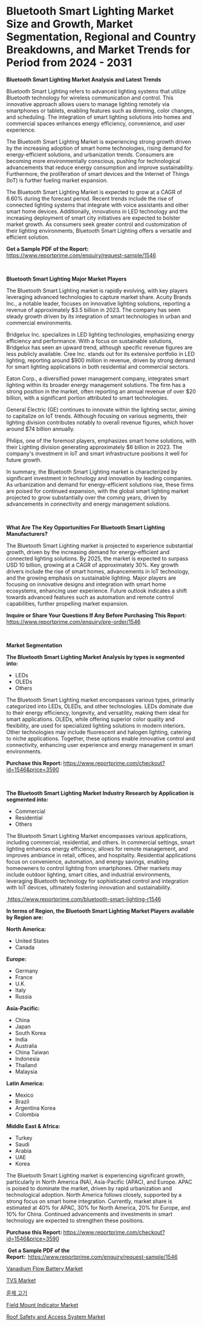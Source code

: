 <p><h1>Bluetooth Smart Lighting Market Size and Growth, Market Segmentation, Regional and Country Breakdowns, and Market Trends for Period from 2024 -  2031</h1></p><p><strong>Bluetooth Smart Lighting Market Analysis and Latest Trends</strong></p>
<p><p>Bluetooth Smart Lighting refers to advanced lighting systems that utilize Bluetooth technology for wireless communication and control. This innovative approach allows users to manage lighting remotely via smartphones or tablets, enabling features such as dimming, color changes, and scheduling. The integration of smart lighting solutions into homes and commercial spaces enhances energy efficiency, convenience, and user experience.</p><p>The Bluetooth Smart Lighting Market is experiencing strong growth driven by the increasing adoption of smart home technologies, rising demand for energy-efficient solutions, and urbanization trends. Consumers are becoming more environmentally conscious, pushing for technological advancements that reduce energy consumption and improve sustainability. Furthermore, the proliferation of smart devices and the Internet of Things (IoT) is further fueling market expansion.</p><p>The Bluetooth Smart Lighting Market is expected to grow at a CAGR of 6.60% during the forecast period. Recent trends include the rise of connected lighting systems that integrate with voice assistants and other smart home devices. Additionally, innovations in LED technology and the increasing deployment of smart city initiatives are expected to bolster market growth. As consumers seek greater control and customization of their lighting environments, Bluetooth Smart Lighting offers a versatile and efficient solution.</p></p>
<p><strong>Get a Sample PDF of the Report:&nbsp;</strong> <a href="https://www.reportprime.com/enquiry/request-sample/1546">https://www.reportprime.com/enquiry/request-sample/1546</a></p>
<p>&nbsp;</p>
<p><strong>Bluetooth Smart Lighting Major Market Players</strong></p>
<p><p>The Bluetooth Smart Lighting market is rapidly evolving, with key players leveraging advanced technologies to capture market share. Acuity Brands Inc., a notable leader, focuses on innovative lighting solutions, reporting a revenue of approximately $3.5 billion in 2023. The company has seen steady growth driven by its integration of smart technologies in urban and commercial environments.</p><p>Bridgelux Inc. specializes in LED lighting technologies, emphasizing energy efficiency and performance. With a focus on sustainable solutions, Bridgelux has seen an upward trend, although specific revenue figures are less publicly available. Cree Inc. stands out for its extensive portfolio in LED lighting, reporting around $900 million in revenue, driven by strong demand for smart lighting applications in both residential and commercial sectors.</p><p>Eaton Corp., a diversified power management company, integrates smart lighting within its broader energy management solutions. The firm has a strong position in the market, often reporting an annual revenue of over $20 billion, with a significant portion attributed to smart technologies.</p><p>General Electric (GE) continues to innovate within the lighting sector, aiming to capitalize on IoT trends. Although focusing on various segments, their lighting division contributes notably to overall revenue figures, which hover around $74 billion annually.</p><p>Philips, one of the foremost players, emphasizes smart home solutions, with their Lighting division generating approximately $6 billion in 2023. The company's investment in IoT and smart infrastructure positions it well for future growth.</p><p>In summary, the Bluetooth Smart Lighting market is characterized by significant investment in technology and innovation by leading companies. As urbanization and demand for energy-efficient solutions rise, these firms are poised for continued expansion, with the global smart lighting market projected to grow substantially over the coming years, driven by advancements in connectivity and energy management solutions.</p></p>
<p>&nbsp;</p>
<p><strong>What Are The Key Opportunities For Bluetooth Smart Lighting Manufacturers?</strong></p>
<p><p>The Bluetooth Smart Lighting market is projected to experience substantial growth, driven by the increasing demand for energy-efficient and connected lighting solutions. By 2025, the market is expected to surpass USD 10 billion, growing at a CAGR of approximately 30%. Key growth drivers include the rise of smart homes, advancements in IoT technology, and the growing emphasis on sustainable lighting. Major players are focusing on innovative designs and integration with smart home ecosystems, enhancing user experience. Future outlook indicates a shift towards advanced features such as automation and remote control capabilities, further propelling market expansion.</p></p>
<p><strong>Inquire or Share Your Questions If Any Before Purchasing This Report:</strong> <a href="https://www.reportprime.com/enquiry/pre-order/1546">https://www.reportprime.com/enquiry/pre-order/1546</a></p>
<p>&nbsp;</p>
<p><strong>Market Segmentation</strong></p>
<p><strong>The Bluetooth Smart Lighting Market Analysis by types is segmented into:</strong></p>
<p><ul><li>LEDs</li><li>OLEDs</li><li>Others</li></ul></p>
<p><p>The Bluetooth Smart Lighting market encompasses various types, primarily categorized into LEDs, OLEDs, and other technologies. LEDs dominate due to their energy efficiency, longevity, and versatility, making them ideal for smart applications. OLEDs, while offering superior color quality and flexibility, are used for specialized lighting solutions in modern interiors. Other technologies may include fluorescent and halogen lighting, catering to niche applications. Together, these options enable innovative control and connectivity, enhancing user experience and energy management in smart environments.</p></p>
<p><strong>Purchase this Report:&nbsp;</strong><a href="https://www.reportprime.com/checkout?id=1546&price=3590">https://www.reportprime.com/checkout?id=1546&price=3590</a></p>
<p>&nbsp;</p>
<p><strong>The Bluetooth Smart Lighting Market Industry Research by Application is segmented into:</strong></p>
<p><ul><li>Commercial</li><li>Residential</li><li>Others</li></ul></p>
<p><p>The Bluetooth Smart Lighting Market encompasses various applications, including commercial, residential, and others. In commercial settings, smart lighting enhances energy efficiency, allows for remote management, and improves ambiance in retail, offices, and hospitality. Residential applications focus on convenience, automation, and energy savings, enabling homeowners to control lighting from smartphones. Other markets may include outdoor lighting, smart cities, and industrial environments, leveraging Bluetooth technology for sophisticated control and integration with IoT devices, ultimately fostering innovation and sustainability.</p></p>
<p><a href="https://www.reportprime.com/bluetooth-smart-lighting-r1546">&nbsp;https://www.reportprime.com/bluetooth-smart-lighting-r1546</a></p>
<p><strong>In terms of Region, the Bluetooth Smart Lighting Market Players available by Region are:</strong></p>
<p>
    <p> <strong> North America: </strong>
        <ul>
            <li>United States</li>
            <li>Canada</li>
        </ul>
        </p> 
    <p> <strong> Europe: </strong>
        <ul>
            <li>Germany</li>
            <li>France</li>
            <li>U.K.</li>
            <li>Italy</li>
            <li>Russia</li>
        </ul>
        </p> 
    <p> <strong> Asia-Pacific: </strong>
        <ul>
            <li>China</li>
            <li>Japan</li>
            <li>South Korea</li>
            <li>India</li>
            <li>Australia</li>
            <li>China Taiwan</li>
            <li>Indonesia</li>
            <li>Thailand</li>
            <li>Malaysia</li>
        </ul>
        </p> 
    <p> <strong> Latin America: </strong>
        <ul>
            <li>Mexico</li>
            <li>Brazil</li>
            <li>Argentina Korea</li>
            <li>Colombia</li>
        </ul>
        </p> 
    <p> <strong> Middle East & Africa: </strong>
        <ul>
            <li>Turkey</li>
            <li>Saudi</li>
            <li>Arabia</li>
            <li>UAE</li>
            <li>Korea</li>
        </ul>
    </p>
    </p>
<p><p>The Bluetooth Smart Lighting market is experiencing significant growth, particularly in North America (NA), Asia-Pacific (APAC), and Europe. APAC is poised to dominate the market, driven by rapid urbanization and technological adoption. North America follows closely, supported by a strong focus on smart home integration. Currently, market share is estimated at 40% for APAC, 30% for North America, 20% for Europe, and 10% for China. Continued advancements and investments in smart technology are expected to strengthen these positions.</p></p>
<p><strong>Purchase this Report: </strong><a href="https://www.reportprime.com/checkout?id=1546&price=3590">https://www.reportprime.com/checkout?id=1546&price=3590</a></p>
<p>&nbsp;<strong>Get a Sample PDF of the Report:&nbsp;&nbsp;</strong><a href="https://www.reportprime.com/enquiry/request-sample/1546">https://www.reportprime.com/enquiry/request-sample/1546</a></p>
<p><strong></strong></p>
<p><p><a href="https://www.linkedin.com/pulse/global-vanadium-flow-battery-market-size-expected-reach-awace?trackingId=YeTZEawMQCyFCohYRLUKBw%3D%3D">Vanadium Flow Battery Market</a></p><p><a href="https://github.com/WillieWoodard/Market-Research-Report-List-6/blob/main/tvs-market.md">TVS Market</a></p><p><a href="https://medium.com/@sheldondtickinson9867/2024%EB%85%84%EB%B6%80%ED%84%B0-2031%EB%85%84%EA%B9%8C%EC%A7%80%EC%9D%98-%EA%B8%80%EB%A1%9C%EB%B2%8C-%ED%9B%88%EC%A0%9C-%EC%9C%A1%EB%A5%98-%EC%8B%9C%EC%9E%A5-%EA%B8%B0%ED%9A%8C-%EB%B0%8F-%EC%A0%84%EB%A7%9D-b987ce10701e">훈제 고기</a></p><p><a href="https://issuu.com/reportprime-2/docs/field-mount-indicator-market-size-2_e18988db815ce7">Field Mount Indicator Market</a></p><p><a href="https://medium.com/@rachel.payne546456/roof-safety-and-access-system-market-outlook-and-forecast-from-2024-to-2031-c7dac760106d">Roof Safety and Access System Market</a></p></p>